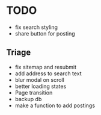 # TODO

- fix search styling
- share button for posting

## Triage

- fix sitemap and resubmit
- add address to search text
- blur modal on scroll
- better loading states
- Page transition
- backup db
- make a function to add postings
